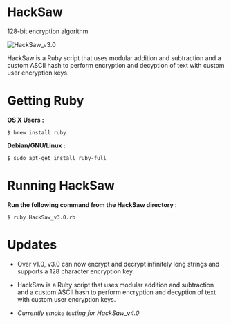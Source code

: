 # HackSaw
128-bit encryption algorithm

![HackSaw_v3.0](http://saxena.xyz/img/misc/hacksawdescriptor.png)

HackSaw is a Ruby script that uses modular addition and subtraction and a custom ASCII hash to perform encryption and decyption of text with custom user encryption keys.

# Getting Ruby


<b>OS X Users :</b>
```
$ brew install ruby
```
<b>Debian/GNU/Linux :</b>
```
$ sudo apt-get install ruby-full
```
# Running HackSaw

<b>Run the following command from the HackSaw directory :</b>
```
$ ruby HackSaw_v3.0.rb
```

# Updates

- Over v1.0, v3.0 can now encrypt and decrypt infinitely long strings and supports a 128 character encryption key.

- HackSaw is a Ruby script that uses modular addition and subtraction and a custom ASCII hash to perform encryption and decyption of text with custom user encryption keys.

- *Currently smoke testing for HackSaw_v4.0*
